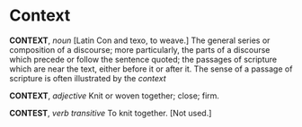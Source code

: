 # Context

**CONTEXT**, _noun_ \[Latin Con and texo, to weave.\] The general series or composition of a discourse; more particularly, the parts of a discourse which precede or follow the sentence quoted; the passages of scripture which are near the text, either before it or after it. The sense of a passage of scripture is often illustrated by the _context_

**CONTEXT**, _adjective_ Knit or woven together; close; firm.

**CONTEST**, _verb transitive_ To knit together. \[Not used.\]